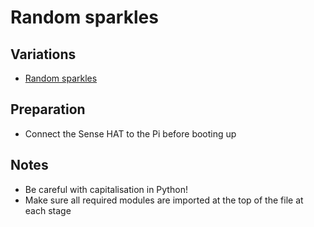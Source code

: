 # Random sparkles

## Variations

- [Random sparkles](random-sparkles.md)

## Preparation

- Connect the Sense HAT to the Pi before booting up

## Notes

- Be careful with capitalisation in Python!
- Make sure all required modules are imported at the top of the file at each stage
